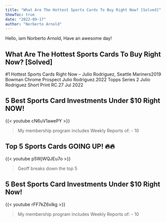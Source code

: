 ```yaml
---
title: "What Are The Hottest Sports Cards To Buy Right Now? [Solved]"
ShowToc: true 
date: "2022-09-17"
author: "Norberto Arnold" 
---
```


Hello, iam Norberto Arnold, Have an awesome day!
## What Are The Hottest Sports Cards To Buy Right Now? [Solved]
#1 Hottest Sports Cards Right Now – Julio Rodriguez, Seattle Mariners2019 Bowman Chrome Prospect Julio Rodriguez.2022 Topps Series 2 Julio Rodriguez Short Print RC.27 Jul 2022

## 5 Best Sports Card Investments Under $10 Right NOW!
{{< youtube cN6uV1awePY >}}
>My membership program includes Weekly Reports of: - 10 

## Top 5 Sports Cards GOING UP! 🔥🔥
{{< youtube p5WjWQJEu7o >}}
>Geoff breaks down the top 5 

## 5 Best Sports Card Investments Under $10 Right Now!
{{< youtube rFF7kZ6xIkg >}}
>My membership program includes Weekly Reports of: - 10 

